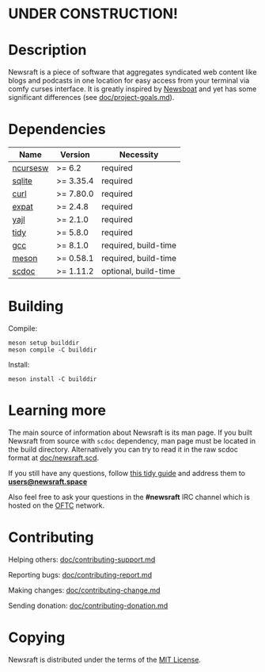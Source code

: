 # UNDER CONSTRUCTION!

# Description

Newsraft is a piece of software that aggregates syndicated web content like blogs and podcasts in one location for easy access from your terminal via comfy curses interface. It is greatly inspired by [Newsboat](https://www.newsboat.org) and yet has some significant differences (see [doc/project-goals.md](https://codeberg.org/grisha/newsraft/src/branch/main/doc/project-goals.md)).

# Dependencies

| Name                                             | Version   | Necessity            |
|--------------------------------------------------|-----------|----------------------|
| [ncursesw](https://invisible-island.net/ncurses) | >= 6.2    | required             |
| [sqlite](https://www.sqlite.org)                 | >= 3.35.4 | required             |
| [curl](https://curl.se)                          | >= 7.80.0 | required             |
| [expat](https://github.com/libexpat/libexpat)    | >= 2.4.8  | required             |
| [yajl](https://github.com/lloyd/yajl)            | >= 2.1.0  | required             |
| [tidy](http://www.html-tidy.org)                 | >= 5.8.0  | required             |
| [gcc](https://gcc.gnu.org)                       | >= 8.1.0  | required, build-time |
| [meson](https://github.com/mesonbuild/meson)     | >= 0.58.1 | required, build-time |
| [scdoc](https://git.sr.ht/~sircmpwn/scdoc)       | >= 1.11.2 | optional, build-time |

# Building

Compile:

```
meson setup builddir
meson compile -C builddir
```

Install:

```
meson install -C builddir
```

# Learning more

The main source of information about Newsraft is its man page. If you built Newsraft from source with `scdoc` dependency, man page must be located in the build directory. Alternatively you can try to read it in the raw scdoc format at [doc/newsraft.scd](https://codeberg.org/grisha/newsraft/src/branch/main/doc/newsraft.scd).

If you still have any questions, follow [this tidy guide](https://man.sr.ht/lists.sr.ht/etiquette.md) and address them to **users@newsraft.space**

Also feel free to ask your questions in the **#newsraft** IRC channel which is hosted on the [OFTC](https://www.oftc.net) network.

# Contributing

Helping others: [doc/contributing-support.md](https://codeberg.org/grisha/newsraft/src/branch/main/doc/contributing-support.md)

Reporting bugs: [doc/contributing-report.md](https://codeberg.org/grisha/newsraft/src/branch/main/doc/contributing-report.md)

Making changes: [doc/contributing-change.md](https://codeberg.org/grisha/newsraft/src/branch/main/doc/contributing-change.md)

Sending donation: [doc/contributing-donation.md](https://codeberg.org/grisha/newsraft/src/branch/main/doc/contributing-donation.md)

# Copying

Newsraft is distributed under the terms of the [MIT License](https://codeberg.org/grisha/newsraft/src/branch/main/doc/license.txt).
